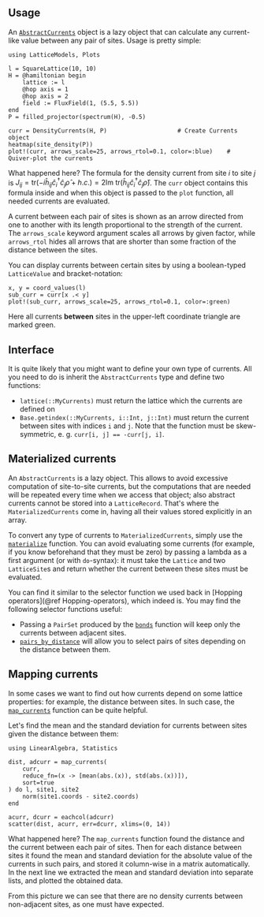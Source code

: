 ## Usage

An [`AbstractCurrents`](@ref) object is a lazy object that can calculate any current-like value between any pair of sites. 
Usage is pretty simple:

```@setup env
using LatticeModels, Plots
```

```@example env
l = SquareLattice(10, 10)
H = @hamiltonian begin   
    lattice := l
    @hop axis = 1
    @hop axis = 2
    field := FluxField(1, (5.5, 5.5))
end
P = filled_projector(spectrum(H), -0.5)

curr = DensityCurrents(H, P)                    # Create Currents object
heatmap(site_density(P))
plot!(curr, arrows_scale=25, arrows_rtol=0.1, color=:blue)    # Quiver-plot the currents
```

What happened here? The formula for the density current from site $i$ to site $j$ is $J_{ij} = \text{tr}(-i \hat{h}_{ij} \hat{c}^\dagger_i \hat{c}_j \hat{\rho} + h. c.) = 2 \text{Im tr}(\hat{h}_{ij} \hat{c}^\dagger_i \hat{c}_j \hat{\rho})$. 
The `curr` object contains this formula inside and when this object is passed to the `plot` function, all needed currents are evaluated.

A current between each pair of sites is shown as an arrow directed from one to another with its length proportional to the strength of the current. The `arrows_scale` keyword argument scales all arrows by given factor, while `arrows_rtol` hides all arrows that are shorter than some fraction of the distance between the sites.

You can display currents between certain sites by using a boolean-typed `LatticeValue` and bracket-notation:

```@example env
x, y = coord_values(l)
sub_curr = curr[x .< y]
plot!(sub_curr, arrows_scale=25, arrows_rtol=0.1, color=:green)
```

Here all currents **between** sites in the upper-left coordinate triangle are marked green.

## Interface

It is quite likely that you might want to define your own type of currents. All you need to do is inherit the `AbstractCurrents` type and define two functions:

- `lattice(::MyCurrents)` must return the lattice which the currents are defined on
- `Base.getindex(::MyCurrents, i::Int, j::Int)` must return the current between sites with indices `i` and `j`. Note that the function must be skew-symmetric, e. g. `curr[i, j] == -curr[j, i]`.

## Materialized currents

An `AbstractCurrents` is a lazy object. This allows to avoid excessive computation of site-to-site currents, but the computations that are needed will be repeated every time when we access that object; also abstract currents cannot be stored into a `LatticeRecord`. That's where the `MaterializedCurrents` come in, having all their values stored explicitly in an array.

To convert any type of currents to `MaterializedCurrents`, simply use the [`materialize`](@ref) function. You can avoid evaluating some currents (for example, if you know beforehand that they must be zero) by passing a lambda as a first argument (or with `do`-syntax): it must take the `Lattice` and two `LatticeSite`s and return whether the current between these sites must be evaluated.

You can find it similar to the selector function we used back in [Hopping operators](@ref Hopping-operators), which indeed is.
You may find the following selector functions useful:

- Passing a `PairSet` produced by the [`bonds`](@ref) function will keep only the currents between adjacent sites.
- [`pairs_by_distance`](@ref) will allow you to select pairs of sites depending on the distance between them. 

## Mapping currents

In some cases we want to find out how currents depend on some lattice properties: for example, the distance between sites.
In such case, the [`map_currents`](@ref) function can be quite helpful.

Let's find the mean and the standard deviation for currents between sites given the distance between them:

```@example env
using LinearAlgebra, Statistics

dist, adcurr = map_currents(
    curr, 
    reduce_fn=(x -> [mean(abs.(x)), std(abs.(x))]),
    sort=true
) do l, site1, site2
    norm(site1.coords - site2.coords)
end

acurr, dcurr = eachcol(adcurr)
scatter(dist, acurr, err=dcurr, xlims=(0, 14))
```

What happened here? The `map_currents` function found the distance and the current between each pair of sites. Then for each distance between sites it found the mean and standard deviation for the absolute value of the currents in such pairs, and stored it column-wise in a matrix automatically.
In the next line we extracted the mean and standard deviation into separate lists, and plotted the obtained data.

From this picture we can see that there are no density currents between non-adjacent sites, as one must have expected.